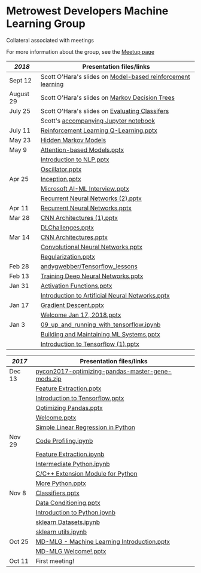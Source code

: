 # Metrowest Developers Machine Learning Group
Collateral associated with meetings

For more information about the group, see the [Meetup page](https://www.meetup.com/Natick-Artificial-Intelligence-Meetup/)


| *2018*    | Presentation files/links                                                                                                                      |
|-----------|-----------------------------------------------------------------------------------------------------------------------------------------------|
| Sept 12   | Scott O'Hara's slides on [Model-based reinforcement learning](https://github.com/seohara1955/Presentations/blob/master/Model-based%20RL.pdf) |
| August 29 | Scott O'Hara's slides on [Markov Decision Trees](https://github.com/seohara1955/Presentations/blob/master/Markov%20Decision%20Processes.pdf)  |
| July 25   | Scott O'Hara's slides on [Evaluating Classifers](https://github.com/seohara1955/Presentations/blob/master/Evaluating%20Classifiers.pdf)       |
|           | Scott's [accompanying Jupyter notebook](https://github.com/seohara1955/Presentations/blob/master/Evaluating%20Classifiers.ipynb)              |
| July 11   | [Reinforcement Learning Q-Learning.pptx](2018/05/Reinforcement%20Learning%20Q-Learning.pptx)                                                  |
| May 23    | [Hidden Markov Models ](https://github.com/seohara1955/Presentations/blob/master/Hidden%20Markov%20Models.pdf)                                |
| May 9     | [Attention-based Models.pptx](2018/05/Attention-based%20Models.pptx)                                                                          |
|           | [Introduction to NLP.pptx](2018/05/Introduction%20to%20NLP.pptx)                                                                              |
|           | [Oscillator.pptx](2018/05/Oscillator.pptx)                                                                                                    |
| Apr 25    | [Inception.pptx](2018/04/Inception.pptx)                                                                                                      |
|           | [Microsoft AI-ML Interview.pptx ](2018/04/Microsoft%20AI-ML%Interview.pptx)                                                                   |
|           | [Recurrent Neural Networks (2).pptx](2018/04/Recurrent%20Neural%20Networks%20(2).pptx)                                                        |
| Apr 11    | [Recurrent Neural Networks.pptx](2018/04/Recurrent%20Neural%20Networks.pptx)                                                                  |
| Mar 28    | [CNN Architectures (1).pptx](2018/03/CNN%20Architectures%20(1).pptx)                                                                          |
|           | [DLChallenges.pptx](2018/03/DL%20Challenges.pptx)                                                                                             |
| Mar 14    | [CNN Architectures.pptx](2018/03/CNN%20Architectures.pptx)                                                                                    |
|           | [Convolutional Neural Networks.pptx](2018/03/Convolutional%20Neural%20Networks.pptx)                                                          |
|           | [Regularization.pptx](2018/03/Regularization.pptx)                                                                                            |
| Feb 28    | [andygwebber/Tensorflow_lessons](https://github.com/andygwebber/Tensorflow_lessons)                                                           |
| Feb 13    | [Training Deep Neural Networks.pptx](2018/02/Training%20Deep%20Neural%20Networks.pptx)                                                        |
| Jan 31    | [Activation Functions.pptx](2018/01/Activation%20Functions.pptx)                                                                              |
|           | [Introduction to Artificial Neural Networks.pptx](2018/01/Introduction%20to%20Artificia%20Neural%20Networks.pptx)                             |
| Jan 17    | [Gradient Descent.pptx](2018/01/Gradient%20Descent.pptx)                                                                                      |
|           | [Welcome Jan 17, 2018.pptx](2018/01/Welcome%20Jan%2017,%202018.pptx)                                                                          |
| Jan 3     | [09_up_and_running_with_tensorflow.ipynb](2018/01/09%20up%20and%20running%20with%20tensorflow.ipynb)                                          |
|           | [Building and Maintaining ML Systems.pptx](2018/01/Building%20and%20Maintaining%20ML%20Systems.pptx)                                          |
|           | [Introduction to Tensorflow (1).pptx](2018/01/Introduction%20to%20Tensorflow%20(1).pptx)                                                      |

| *2017* | Presentation files/links                                                                                     |
|--------|--------------------------------------------------------------------------------------------------------------|
| Dec 13 | [pycon2017-optimizing-pandas-master-gene-mods.zip](2017/12/pycon2017-optimizing-pandas-master-gene-mods.zip) |
|        | [Feature Extraction.pptx](2017/12/Feature%20Extraction.pptx)                                                 |
|        | [Introduction to Tensorflow.pptx](2017/12/Introduction%20to%20Tensorflow.pptx)                               |
|        | [Optimizing Pandas.pptx](2017/12/Optimizing%20Pandas.pptx)                                                   |
|        | [Welcome.pptx](2017/12/Welcome.pptx)                                                                         |
|        | [Simple Linear Regression in Python](https://github.com/sids86/ML_Simple_Linear_Regression)                  |
| Nov 29 | [Code Profiling.ipynb](2017/11/Code%20Profiling.ipynb)                                                       |
|        | [Feature Extraction.ipynb](2017/11/Feature%20Extraction.ipynb)                                               |
|        | [Intermediate Python.ipynb](2017/11/Intermediate%20Python.ipynb)                                             |
|        | [C/C++ Extension Module for Python](2017/11/C++%20Extension%20Module%20for%20Python.pptx)                    |
|        | [More Python.pptx](2017/11/More%20Python.pptx)                                                               |
| Nov 8  | [Classifiers.pptx](2017/11/Classifiers.pptx)                                                                 |
|        | [Data Conditioning.pptx](2017/11/Data%20Conditioning.pptx)                                                   |
|        | [Introduction to Python.ipynb](2017/11/Introduction%20to%20Python.ipynb)                                     |
|        | [sklearn Datasets.ipynb](2017/11/sklearn%20Datasets.ipynb)                                                   |
|        | [sklearn utils.ipynb](2017/11/sklearn%20utils.ipynb)                                                         |
| Oct 25 | [MD-MLG - Machine Learning Introduction.pptx](2017/10/MD-MLG%20Machine%20Learning%20Introduction.pptx)       |
|        | [MD-MLG Welcome!.pptx](2017/10/MD-MLG%20Welcome!.pptx)                                                       |
| Oct 11 | First meeting!                                                                                               |
